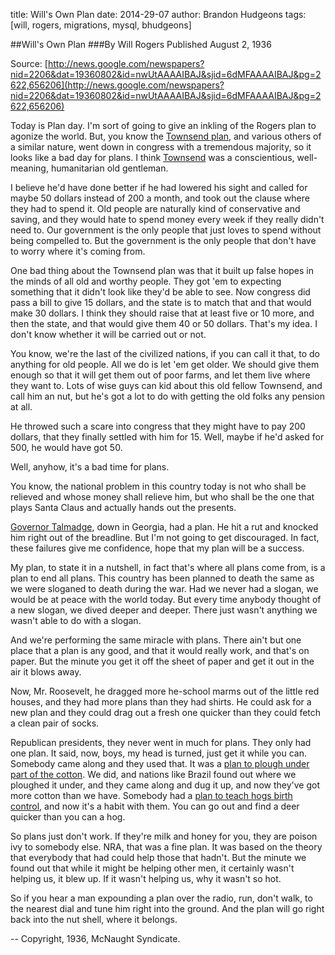 title: Will's Own Plan
date: 2014-29-07
author: Brandon Hudgeons
tags: [will, rogers, migrations, mysql, bhudgeons]

##Will's Own Plan
###By Will Rogers
Published August 2, 1936

Source: [http://news.google.com/newspapers?nid=2206&dat=19360802&id=nwUtAAAAIBAJ&sjid=6dMFAAAAIBAJ&pg=2622,656206](http://news.google.com/newspapers?nid=2206&dat=19360802&id=nwUtAAAAIBAJ&sjid=6dMFAAAAIBAJ&pg=2622,656206)

Today is Plan day. I'm sort of going to give an inkling of the Rogers plan to agonize the world. But, you know the [Townsend plan](http://www.ssa.gov/history/towns5.html), and various others of a similar nature, went down in congress with a tremendous majority, so it looks like a bad day for plans. I think [Townsend](http://en.wikipedia.org/wiki/Francis_Townsend) was a conscientious, well-meaning, humanitarian old gentleman.

I believe he'd have done better if he had lowered his sight and called for maybe 50 dollars instead of 200 a month, and took out the clause where they had to spend it. Old people are naturally kind of conservative and saving, and they would hate to spend money every week if they really didn't need to. Our government is the only people that just loves to spend without being compelled to. But the government is the only people that don't have to worry where it's coming from.

One bad thing about the Townsend plan was that it built up false hopes in the minds of all old and worthy people. They got 'em to expecting something that it didn't look like they'd be able to see. Now congress did pass a bill to give 15 dollars, and the state is to match that and that would make 30 dollars. I think they should raise that at least five or 10 more, and then the state, and that would give them 40 or 50 dollars. That's my idea. I don't know whether it will be carried out or not.

You know, we're the last of the civilized nations, if you can call it that, to do anything for old people. All we do is let 'em get older. We should give them enough so that it will get them out of poor farms, and let them live where they want to. Lots of wise guys can kid about this old fellow Townsend, and call him an nut, but he's got a lot to do with getting the old folks any pension at all. 

He throwed such a scare into congress that they might have to pay 200 dollars, that they finally settled with him for 15. Well, maybe if he'd asked for 500, he would have got 50.

Well, anyhow, it's a bad time for plans.

You know, the national problem in this country today is not who shall be relieved and whose money shall relieve him, but who shall be the one that plays Santa Claus and actually hands out the presents.

[Governor Talmadge](http://en.wikipedia.org/wiki/Eugene_Talmadge), down in Georgia, had a plan. He hit a rut and knocked him right out of the breadline. But I'm not going to get discouraged. In fact, these failures give me confidence, hope that my plan will be a success.

My plan, to state it in a nutshell, in fact that's where all plans come from, is a plan to end all plans. This country has been planned to death the same as we were sloganed to death during the war. Had we never had a slogan, we would be at peace with the world today. But every time anybody thought of a new slogan, we dived deeper and deeper. There just wasn't anything we wasn't able to do with a slogan.

And we're performing the same miracle with plans. There ain't but one place that a plan is any good, and that it would really work, and that's on paper. But the minute you get it off the sheet of paper and get it out in the air it blows away.

Now, Mr. Roosevelt, he dragged more he-school marms out of the little red houses, and they had more plans than they had shirts. He could ask for a new plan and they could drag out a fresh one quicker than they could fetch a clean pair of socks.

Republican presidents, they never went in much for plans. They only had one plan. It said, now, boys, my head is turned, just get it while you can. Somebody came along and they used that. It was a [plan to plough under part of the cotton](http://en.wikipedia.org/wiki/Agricultural_Adjustment_Act). We did, and nations like Brazil found out where we ploughed it under, and they came along and dug it up, and now they've got more cotton than we have. Somebody had a [plan to teach hogs birth control](http://www.lib.niu.edu/1993/ihy930578.html), and now it's a habit with them. You can go out and find a deer quicker than you can a hog.

So plans just don't work. If they're milk and honey for you, they are poison ivy to somebody else. NRA, that was a fine plan. It was based on the theory that everybody that had could help those that hadn't. But the minute we found out that while it might be helping other men, it certainly wasn't helping us, it blew up. If it wasn't helping us, why it wasn't so hot.

So if you hear a man expounding a plan over the radio, run, don't walk, to the nearest dial and tune him right into the ground. And the plan will go right back into the nut shell, where it belongs.

-- Copyright, 1936, McNaught Syndicate.

